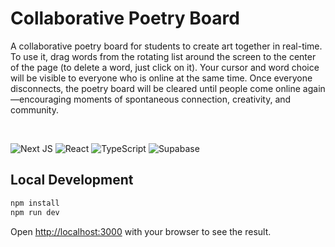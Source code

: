 # Collaborative Poetry Board

A collaborative poetry board for students to create art together in real-time. To use it, drag words from the rotating list around the screen to the center of the page (to delete a word, just click on it). Your cursor and word choice will be visible to everyone who is online at the same time. Once everyone disconnects, the poetry board will be cleared until people come online again—encouraging moments of spontaneous connection, creativity, and community.

<br />

![Next JS](https://img.shields.io/badge/Next-black?style=for-the-badge&logo=next.js&logoColor=white)
![React](https://img.shields.io/badge/react-%2320232a.svg?style=for-the-badge&logo=react&logoColor=%2361DAFB)
![TypeScript](https://img.shields.io/badge/typescript-%23007ACC.svg?style=for-the-badge&logo=typescript&logoColor=white)
![Supabase](https://img.shields.io/badge/Supabase-3ECF8E?style=for-the-badge&logo=supabase&logoColor=white)

## Local Development

```bash
npm install
npm run dev
```

Open [http://localhost:3000](http://localhost:3000) with your browser to see the result.
